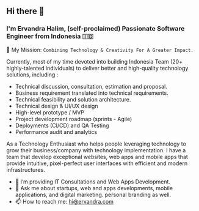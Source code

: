 ## Hi there 👋

### I'm Ervandra Halim, (self-proclaimed) Passionate Software Engineer from Indonesia 🇮🇩
🚀 My Mission: `Combining Technology & Creativity For A Greater Impact.`

Currently, most of my time devoted into building Indonesia Team (20+ highly-talented individuals) to deliver better and high-quality technology solutions, including :
- Technical discussion, consultation, estimation and proposal.
- Business requirement translated into technical requirements.
- Technical feasibility and solution architecture.
- Technical design & UI/UX design
- High-level prototype / MVP
- Project development roadmap (sprints - Agile)
- Deployments (CI/CD) and QA Testing
- Performance audit and analytics

As a Technology Enthusiast who helps people leveraging technology to grow their business/company with technology implementation. I have a team that develop exceptional websites, web apps and mobile apps that provide intuitive, pixel-perfect user interfaces with efficient and modern infrastructures.

<!--
**ervandra/ervandra** is a ✨ _special_ ✨ repository because its `README.md` (this file) appears on your GitHub profile.
-->

- 🔭 I’m providing IT Consultations and Web Apps Development.
- 💬 Ask me about startups, web and apps developments, mobile applications, and digital marketing. personal branding as well.
- 📫 How to reach me: hi@ervandra.com
